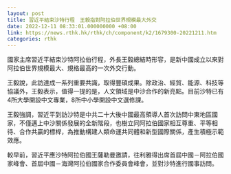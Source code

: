 ```yaml
---
layout: post
title: 習近平結束沙特行程　王毅指對阿拉伯世界規模最大外交
date: 2022-12-11 08:33:01.000000000 +08:00
link: https://news.rthk.hk/rthk/ch/component/k2/1679300-20221211.htm
categories: rthk
---
```


國家主席習近平結束沙特阿拉伯行程，外長王毅總結時形容，是新中國成立以來對阿拉伯世界規模最大、規格最高的一次外交行動。

王毅說，此訪達成一系列重要共識，取得豐碩成果。除政治、經貿、能源、科技等協議外，王毅表示，值得一提的是，人文領域是中沙合作的新亮點。目前沙特已有4所大學開設中文專業，8所中小學開設中文選修課。

王毅強調，習近平到訪沙特是中共二十大後中國最高領導人首次訪問中東地區國家，不僅邁上中沙關係發展的全新階段，也樹立同阿拉伯國家相互尊重、平等相待、合作共贏的標桿，為推動構建人類命運共同體和新型國際關係，產生積極示範效應。

較早前，習近平應沙特阿拉伯國王薩勒曼邀請，往利雅得出席首屆中國－阿拉伯國家峰會、首屆中國－海灣阿拉伯國家合作委員會峰會，並對沙特進行國事訪問。
